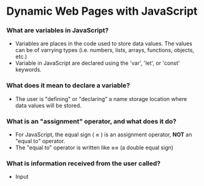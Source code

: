 # Dynamic Web Pages with JavaScript

### What are variables in JavaScript?
- Variables are places in the code used to store data values. The values can be of varrying types (i.e. numbers, lists, arrays, functions, objects, etc.)
- Variable in JavaScript are declared using the 'var', 'let', or 'const' keywords.

### What does it mean to declare a variable?
- The user is "defining" or "declaring" a name storage location where data values will be stored. 

### What is an "assignment" operator, and what does it do?
- For JavaScript, the equal sign ( **=** ) is an assignment operator, **NOT** an "equal to" operator.
- The "equal to" operator is written like **==** (a double equal sign)

### What is information received from the user called?
- Input


